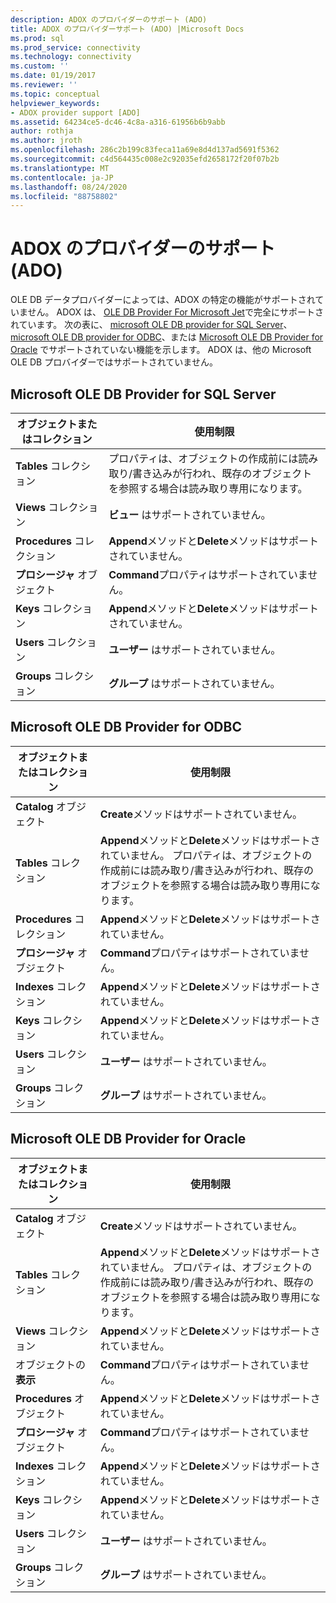 ```yaml
---
description: ADOX のプロバイダーのサポート (ADO)
title: ADOX のプロバイダーサポート (ADO) |Microsoft Docs
ms.prod: sql
ms.prod_service: connectivity
ms.technology: connectivity
ms.custom: ''
ms.date: 01/19/2017
ms.reviewer: ''
ms.topic: conceptual
helpviewer_keywords:
- ADOX provider support [ADO]
ms.assetid: 64234ce5-dc46-4c8a-a316-61956b6b9abb
author: rothja
ms.author: jroth
ms.openlocfilehash: 286c2b199c83feca11a69e8d4d137ad5691f5362
ms.sourcegitcommit: c4d564435c008e2c92035efd2658172f20f07b2b
ms.translationtype: MT
ms.contentlocale: ja-JP
ms.lasthandoff: 08/24/2020
ms.locfileid: "88758802"
---
```

# <a name="provider-support-for-adox-ado"></a>ADOX のプロバイダーのサポート (ADO)
OLE DB データプロバイダーによっては、ADOX の特定の機能がサポートされていません。 ADOX は、 [OLE DB Provider For Microsoft Jet](../appendixes/microsoft-ole-db-provider-for-microsoft-jet.md)で完全にサポートされています。 次の表に、 [microsoft OLE DB provider for SQL Server](../appendixes/microsoft-ole-db-provider-for-sql-server.md)、 [microsoft OLE DB provider for ODBC](../appendixes/microsoft-ole-db-provider-for-odbc.md)、または [Microsoft OLE DB Provider for Oracle](../appendixes/microsoft-ole-db-provider-for-oracle.md) でサポートされていない機能を示します。 ADOX は、他の Microsoft OLE DB プロバイダーではサポートされていません。  
  
## <a name="microsoft-ole-db-provider-for-sql-server"></a>Microsoft OLE DB Provider for SQL Server  
  
|オブジェクトまたはコレクション|使用制限|  
|--------------------------|-----------------------|  
|**Tables** コレクション|プロパティは、オブジェクトの作成前には読み取り/書き込みが行われ、既存のオブジェクトを参照する場合は読み取り専用になります。|  
|**Views** コレクション|**ビュー** はサポートされていません。|  
|**Procedures** コレクション|**Append**メソッドと**Delete**メソッドはサポートされていません。|  
|**プロシージャ** オブジェクト|**Command**プロパティはサポートされていません。|  
|**Keys** コレクション|**Append**メソッドと**Delete**メソッドはサポートされていません。|  
|**Users** コレクション|**ユーザー** はサポートされていません。|  
|**Groups** コレクション|**グループ** はサポートされていません。|  
  
## <a name="microsoft-ole-db-provider-for-odbc"></a>Microsoft OLE DB Provider for ODBC  
  
|オブジェクトまたはコレクション|使用制限|  
|--------------------------|-----------------------|  
|**Catalog** オブジェクト|**Create**メソッドはサポートされていません。|  
|**Tables** コレクション|**Append**メソッドと**Delete**メソッドはサポートされていません。 プロパティは、オブジェクトの作成前には読み取り/書き込みが行われ、既存のオブジェクトを参照する場合は読み取り専用になります。|  
|**Procedures** コレクション|**Append**メソッドと**Delete**メソッドはサポートされていません。|  
|**プロシージャ** オブジェクト|**Command**プロパティはサポートされていません。|  
|**Indexes** コレクション|**Append**メソッドと**Delete**メソッドはサポートされていません。|  
|**Keys** コレクション|**Append**メソッドと**Delete**メソッドはサポートされていません。|  
|**Users** コレクション|**ユーザー** はサポートされていません。|  
|**Groups** コレクション|**グループ** はサポートされていません。|  
  
## <a name="microsoft-ole-db-provider-for-oracle"></a>Microsoft OLE DB Provider for Oracle  
  
|オブジェクトまたはコレクション|使用制限|  
|--------------------------|-----------------------|  
|**Catalog** オブジェクト|**Create**メソッドはサポートされていません。|  
|**Tables** コレクション|**Append**メソッドと**Delete**メソッドはサポートされていません。 プロパティは、オブジェクトの作成前には読み取り/書き込みが行われ、既存のオブジェクトを参照する場合は読み取り専用になります。|  
|**Views** コレクション|**Append**メソッドと**Delete**メソッドはサポートされていません。|  
|オブジェクトの**表示**|**Command**プロパティはサポートされていません。|  
|**Procedures** オブジェクト|**Append**メソッドと**Delete**メソッドはサポートされていません。|  
|**プロシージャ** オブジェクト|**Command**プロパティはサポートされていません。|  
|**Indexes** コレクション|**Append**メソッドと**Delete**メソッドはサポートされていません。|  
|**Keys** コレクション|**Append**メソッドと**Delete**メソッドはサポートされていません。|  
|**Users** コレクション|**ユーザー** はサポートされていません。|  
|**Groups** コレクション|**グループ** はサポートされていません。|